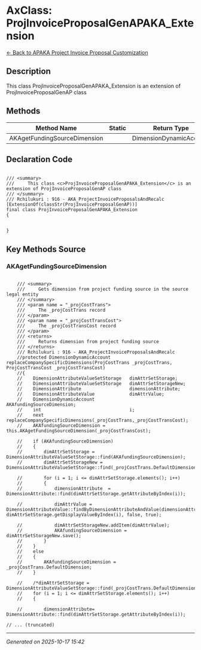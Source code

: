 # AxClass: ProjInvoiceProposalGenAPAKA_Extension

[← Back to APAKA Project Invoice Proposal Customization](../README.md)

## Description

<summary> This class <c>ProjInvoiceProposalGenAPAKA_Extension</c> is an extension of ProjInvoiceProposalGenAP class </summary>

## Methods

| Method Name | Static | Return Type | Parameters |
|-------------|--------|-------------|------------|
| AKAgetFundingSourceDimension |  | DimensionDynamicAccount | none |

## Declaration Code

```xpp

/// <summary>
///     This class <c>ProjInvoiceProposalGenAPAKA_Extension</c> is an extension of ProjInvoiceProposalGenAP class
/// </summary>
/// Rchilukuri : 916 - AKA_ProjectInvoiceProposalsAndRecalc
[ExtensionOf(classStr(ProjInvoiceProposalGenAP))]
final class ProjInvoiceProposalGenAPAKA_Extension
{
    

}

```

## Key Methods Source

### AKAgetFundingSourceDimension

```xpp

    /// <summary>
    ///     Gets dimension from project funding source in the source legal entity
    /// </summary>
    /// <param name = "_projCostTrans">
    ///     The _projCostTrans record
    /// </param>
    /// <param name = "_projCostTransCost">
    ///     The _projCostTransCost record
    /// </param>
    /// <returns>
    ///     Returns dimension from project funding source
    /// </returns>
    /// Rchilukuri : 916 - AKA_ProjectInvoiceProposalsAndRecalc
    //protected DimensionDynamicAccount replaceCompanySpecificDimensions(ProjCostTrans _projCostTrans, ProjCostTransCost _projCostTransCost)
    //{
    //    DimensionAttributeValueSetStorage   dimAttrSetStorage;
    //    DimensionAttributeValueSetStorage   dimAttrSetStorageNew;
    //    DimensionAttribute                  dimensionAttribute;
    //    DimensionAttributeValue             dimAttrValue;
    //    DimensionDynamicAccount             AKAfundingSourceDimension;
    //    int                                 i;        
    //    next replaceCompanySpecificDimensions(_projCostTrans,_projCostTransCost);
    //    AKAfundingSourceDimension = this.AKAgetFundingSourceDimension(_projCostTransCost);

    //    if (AKAfundingSourceDimension)
    //    {
    //        dimAttrSetStorage = DimensionAttributeValueSetStorage::find(AKAfundingSourceDimension);
    //        dimAttrSetStorageNew = DimensionAttributeValueSetStorage::find(_projCostTrans.DefaultDimension);

    //        for (i = 1; i <= dimAttrSetStorage.elements(); i++)
    //        {
    //            dimensionAttribute  = DimensionAttribute::find(dimAttrSetStorage.getAttributeByIndex(i));

    //            dimAttrValue = DimensionAttributeValue::findByDimensionAttributeAndValue(dimensionAttribute, dimAttrSetStorage.getDisplayValueByIndex(i), false, true);

    //            dimAttrSetStorageNew.addItem(dimAttrValue);
    //            AKAfundingSourceDimension = dimAttrSetStorageNew.save();                             
    //        }
    //    }
    //    else
    //    {
    //        AKAfundingSourceDimension = _projCostTrans.DefaultDimension;
    //    }

    //    /*dimAttrSetStorage = DimensionAttributeValueSetStorage::find(_projCostTrans.DefaultDimension);
    //    for (i = 1; i <= dimAttrSetStorage.elements(); i++)
    //    {

    //        dimensionAttribute= DimensionAttribute::find(dimAttrSetStorage.getAttributeByIndex(i));

// ... (truncated)
```

---

*Generated on 2025-10-17 15:42*
